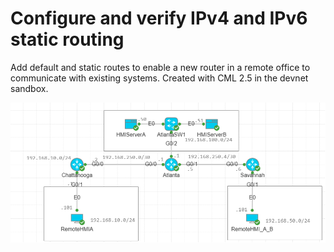 # Configure and verify IPv4 and IPv6 static routing

Add default and static routes to enable a new router in a remote office to communicate with existing systems. Created with CML 2.5 in the devnet sandbox.

![Lab Topology](https://github.com/CiscoDevNet/cml-community/blob/master/lab-topologies/ccna//Domain_3/3.3-configure_static_routing/3.3_IPv4_Router_Config_Solution_Topology.png)
